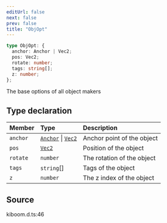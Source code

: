 ```yaml
---
editUrl: false
next: false
prev: false
title: "ObjOpt"
---
```


```ts
type ObjOpt: {
  anchor: Anchor | Vec2;
  pos: Vec2;
  rotate: number;
  tags: string[];
  z: number;
};
```

The base options of all object makers

## Type declaration

| Member | Type | Description |
| :------ | :------ | :------ |
| `anchor` | [`Anchor`]( https://kaboomjs.com/#Anchor ) \| [`Vec2`]( https://kaboomjs.com/#Vec2 ) | Anchor point of the object |
| `pos` | [`Vec2`]( https://kaboomjs.com/#Vec2 ) | Position of the object |
| `rotate` | `number` | The rotation of the object |
| `tags` | `string`[] | Tags of the object |
| `z` | `number` | The z index of the object |

## Source

kiboom.d.ts:46
